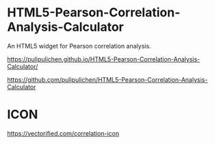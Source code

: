 # HTML5-Pearson-Correlation-Analysis-Calculator
An HTML5 widget for Pearson correlation analysis.

https://pulipulichen.github.io/HTML5-Pearson-Correlation-Analysis-Calculator/

https://github.com/pulipulichen/HTML5-Pearson-Correlation-Analysis-Calculator

# ICON

https://vectorified.com/correlation-icon